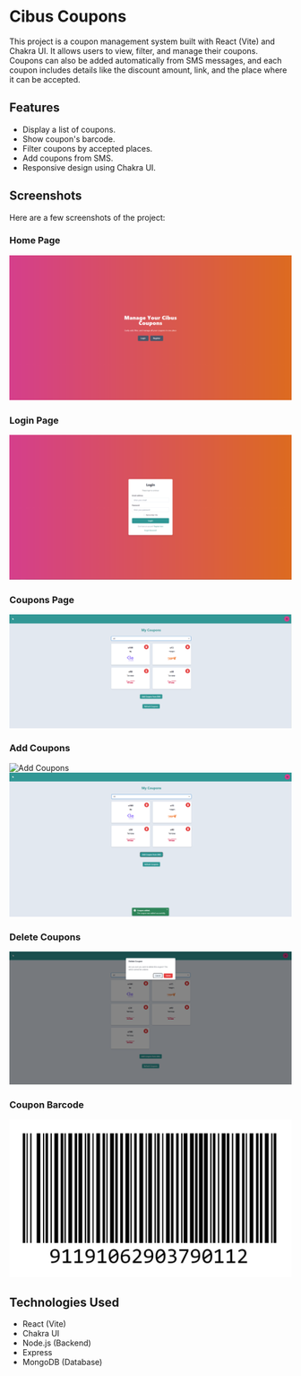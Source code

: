 # Cibus Coupons

This project is a coupon management system built with React (Vite) and Chakra UI. It allows users to view, filter, and manage their coupons. Coupons can also be added automatically from SMS messages, and each coupon includes details like the discount amount, link, and the place where it can be accepted.

## Features

- Display a list of coupons.
- Show coupon's barcode.
- Filter coupons by accepted places.
- Add coupons from SMS.
- Responsive design using Chakra UI.

## Screenshots

Here are a few screenshots of the project:

### Home Page

![Home Page](./screenshots/homepage.PNG)

### Login Page

![Login Page](./screenshots/loginpage.PNG)

### Coupons Page

![Coupons Page](./screenshots/couponspage.PNG)

### Add Coupons

![Add Coupons](./screenshots/addcoupons.PNG)
![Coupon Added](./screenshots/couponadded.PNG)

### Delete Coupons

![Delete Coupons](./screenshots/deletecoupon.PNG)

### Coupon Barcode

![Coupon Barcode](./screenshots/couponbarcode.png)

## Technologies Used

- React (Vite)
- Chakra UI
- Node.js (Backend)
- Express
- MongoDB (Database)

